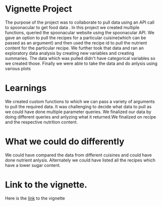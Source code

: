 # Vignette Project
The purpose of the project was to collaborate to pull data using an API call to spoonacular to get food data . In this project we created multiple functions, queried the spoonacular website using the spoonacular API. We gave an option to pull the recipes for a particular cuisine(which can be passed as an argument) and then used the recipe id to pull the nutrient content for the particular recipe. We further took that data and ran an exploratory data analysis by creating new variables and creating summaries. The data which was pulled didn't have categorical variables so we created those. Finally we were able to take the data and do anlysis using various plots
# Learnings
We created custom functions to which we can pass a variety of arguments to pull the required data. It was challenging to decide what data to pull as we could have done multiple parameter queries. We finalized our data by doing different queries and anlyzing what it returned.We finalized on recipe and the respective nutrition content.
# What we could do differently
We could have compared the data from different cuisines and could have done nutrient anlysis. Alternately we could have listed all the recipes which have a lower sugar content.
# Link to the vignette.
Here is the [link](https://mcartron10.github.io/Stat558_Project2_CartronRao/) to the vignette
